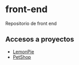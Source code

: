 # front-end
Repositorio de front end

## Accesos a proyectos
<ul>
  <li><a href="https://arieelbernal.github.io/front-end/LemonPie">LemonPie</a></li>
  <li><a href="https://arieelbernal.github.io/front-end/PetShop">PetShop</a></li>
